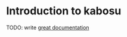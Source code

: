# Introduction to kabosu

TODO: write [great documentation](http://jacobian.org/writing/what-to-write/)
